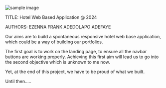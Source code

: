 

![sample image](https://github.com/Fort2020/neu_hotel/assets/114498685/8230b311-e215-436e-aeca-fb9615e477f1)



TITLE: 
Hotel Web Based Application @ 2024

AUTHORS:
EZENNA FRANK
ADEDOLAPO ADEFAYE

Our aims are to build a spontaneous responsive hotel web base application, which could be a way of building our portfolios. 

The first goal is to work on the landing page, to ensure all the navbar buttons are working properly. Achieving this first aim will lead us to go into the second objective which is unknown to me now. 

Yet, at the end of this project, we have to be proud of what we built.

Until then…..
